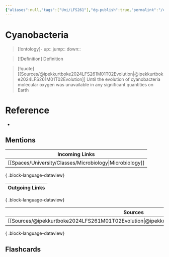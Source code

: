 ```yaml
---
{"aliases":null,"tags":["Uni/LFS261"],"dg-publish":true,"permalink":"/cards/cyanobacteria/","dgPassFrontmatter":true}
---
```


# Cyanobacteria

> [!ontology]-
> up:: 
> jump:: 
> down:: 

> [!Definition] Definition
> 

> [!quote] [[Sources/@ipekkurtboke2024LFS261M01T02Evolution\|@ipekkurtboke2024LFS261M01T02Evolution]]
> Until the evolution of cyanobacteria molecular oxygen was unavailable in any significant quantities on Earth

# Reference
- 

## Mentions
| Incoming Links                                              |
| ----------------------------------------------------------- |
| [[Spaces/University/Classes/Microbiology\|Microbiology]] |

{ .block-language-dataview}

| Outgoing Links |
| -------------- |

{ .block-language-dataview}

| Sources                                                                                       |
| --------------------------------------------------------------------------------------------- |
| [[Sources/@ipekkurtboke2024LFS261M01T02Evolution\|@ipekkurtboke2024LFS261M01T02Evolution]] |

{ .block-language-dataview}

## Flashcards 
